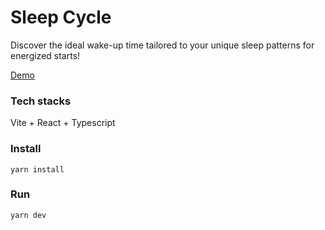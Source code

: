 # Sleep Cycle

Discover the ideal wake-up time tailored to your unique sleep patterns for energized starts!

[Demo](https://truqa001.github.io/SleepCycle/)

### Tech stacks

Vite + React + Typescript

### Install

```
yarn install
```

### Run

```
yarn dev
```
